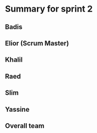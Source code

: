 # Summary for sprint 2

## Badis


## Elior  (Scrum Master)


## Khalil


## Raed


## Slim


## Yassine




## Overall team

